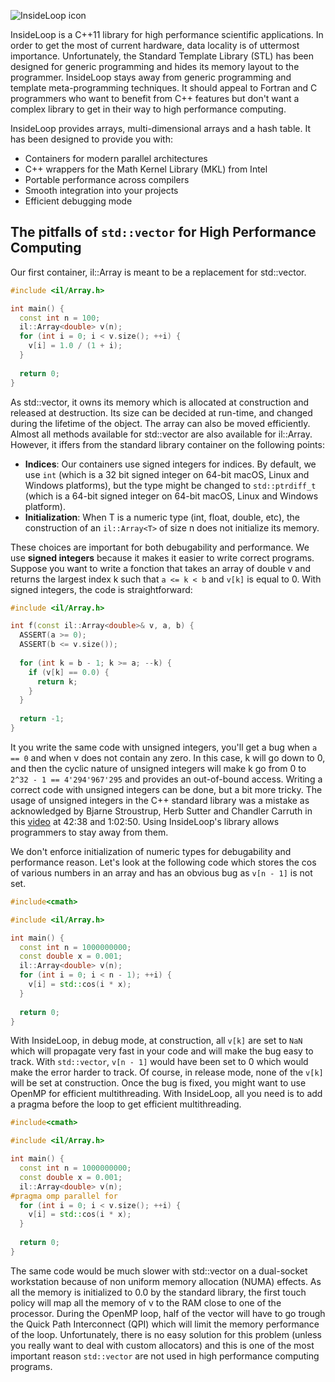 ![InsideLoop icon](http://www.insideloop.io/wp-content/uploads/2014/09/inside-loop-logo-front.png)

InsideLoop is a C++11 library for high performance scientific applications. In
order to get the most of current hardware, data locality is of uttermost
importance. Unfortunately, the Standard Template Library (STL) has been designed
for generic programming and hides its memory layout to the programmer.
InsideLoop stays away from generic programming and template meta-programming
techniques. It should appeal to Fortran and C programmers who want to benefit
from C++ features but don't want a complex library to get in their way to high
performance computing.

InsideLoop provides arrays, multi-dimensional arrays and a hash table. It has
been designed to provide you with:

- Containers for modern parallel architectures
- C++ wrappers for the Math Kernel Library (MKL) from Intel
- Portable performance across compilers
- Smooth integration into your projects
- Efficient debugging mode

## The pitfalls of `std::vector` for High Performance Computing

Our first container, il::Array is meant to be a replacement for std::vector.

```cpp
#include <il/Array.h>

int main() {
  const int n = 100;
  il::Array<double> v(n);
  for (int i = 0; i < v.size(); ++i) {
    v[i] = 1.0 / (1 + i);
  }
  
  return 0;
}
```

As std::vector, it owns its memory which is allocated at construction and
released at destruction. Its size can be decided at run-time, and changed during
the lifetime of the object. The array can also be moved efficiently. Almost all
methods available for std::vector are also available for il::Array. However, it
iffers from the standard library container on the following points:

- **Indices**: Our containers use signed integers for indices. By default, we
  use `int` (which is a 32 bit signed integer on 64-bit macOS, Linux and Windows
  platforms), but the type might be changed to `std::ptrdiff_t` (which is
  a 64-bit signed integer on 64-bit macOS, Linux and Windows platform).
- **Initialization**: When T is a numeric type (int, float, double, etc), the
  construction of an `il::Array<T>` of size n does not initialize its memory.
  
These choices are important for both debugability and performance. We use
**signed integers** because it makes it easier to write correct programs.
Suppose you want to write a fonction that takes an array of
double v and returns the largest index k such that `a <= k < b` and `v[k]` is
equal to 0. With signed integers, the code is straightforward:
```cpp
#include <il/Array.h>

int f(const il::Array<double>& v, a, b) {
  ASSERT(a >= 0);
  ASSERT(b <= v.size());
  
  for (int k = b - 1; k >= a; --k) {
    if (v[k] == 0.0) {
      return k;
    }
  }
  
  return -1;
}
```
It you write the same code with unsigned integers, you'll get a bug when
`a == 0` and when v does not contain any zero. In this case, k will go down to
0, and then the cyclic nature of unsigned integers will make k go from 0
to `2^32 - 1 == 4'294'967'295` and provides an out-of-bound access. Writing a
correct code with unsigned integers can be done, but a bit more tricky. The
usage of unsigned integers in the C++ standard library was a mistake as
acknowledged by Bjarne Stroustrup, Herb Sutter and Chandler Carruth in this
[video](https://www.youtube.com/watch?v=Puio5dly9N8) at 42:38 and 1:02:50. Using
InsideLoop's library allows programmers to stay away from them. 

We don't enforce initialization of numeric types for debugability and
performance reason. Let's look at the following code which stores the cos
of various numbers in an array and has an obvious bug as `v[n - 1]` is not set.

```cpp
#include<cmath>

#include <il/Array.h>

int main() {
  const int n = 1000000000;
  const double x = 0.001;
  il::Array<double> v(n);
  for (int i = 0; i < n - 1); ++i) {
    v[i] = std::cos(i * x);
  }
  
  return 0;
}
```
With InsideLoop, in debug mode, at construction, all `v[k]` are set to `NaN` which
will propagate very fast in your code and will make the bug easy to track. With
`std::vector`, `v[n - 1]` would have been set to 0 which would make the error harder
to track. Of course, in release mode, none of the `v[k]` will be set at
construction.
Once the bug is fixed, you might want to use OpenMP for efficient
multithreading. With InsideLoop, all you need is to add a pragma before the loop
to get efficient multithreading.

```cpp
#include<cmath>

#include <il/Array.h>

int main() {
  const int n = 1000000000;
  const double x = 0.001;
  il::Array<double> v(n);
#pragma omp parallel for
  for (int i = 0; i < v.size(); ++i) {
    v[i] = std::cos(i * x);
  }
  
  return 0;
}
```

The same code would be much slower with std::vector on a dual-socket workstation
because of non uniform memory allocation (NUMA) effects. As all the memory is
initialized to 0.0 by the standard library, the first touch policy will map
all the memory of v to the RAM close to one of the processor. During the OpenMP
loop, half of the vector will have to go trough the Quick Path Interconnect
(QPI) which will limit the memory performance of the loop. Unfortunately, there
is no easy solution for this problem (unless you really want to deal with
custom allocators) and this is one of the most important reason `std::vector` are
not used in high performance computing programs.
